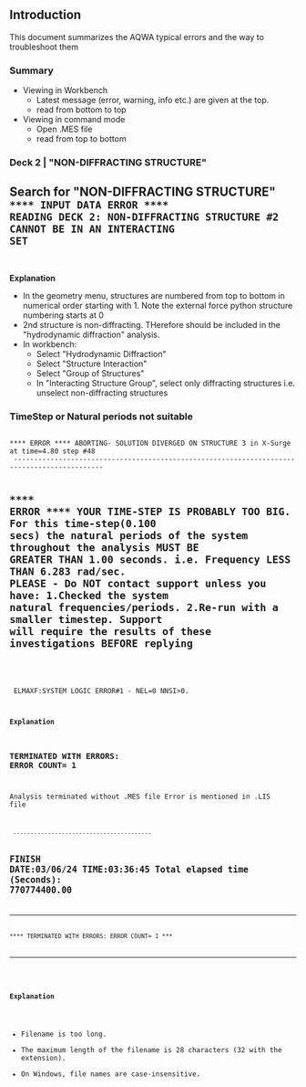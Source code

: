 ## Introduction

This document summarizes the AQWA typical errors and the way to troubleshoot them

### Summary

- Viewing in Workbench
  - Latest message (error, warning, info etc.) are given at the top.
  - read from bottom to top
- Viewing in command mode
  - Open .MES file
  - read from top to bottom

### Deck 2 | "NON-DIFFRACTING STRUCTURE"

Search for "NON-DIFFRACTING STRUCTURE"
<code>
**** INPUT DATA ERROR **** READING DECK 2: NON-DIFFRACTING STRUCTURE #2 CANNOT BE IN AN INTERACTING SET
 ---------------------------------------------------------------------------------------------------------

</code>

**Explanation**

- In the geometry menu, structures are numbered from top to bottom in numerical order starting with 1. Note the external force python structure numbering starts at 0
- 2nd structure is non-diffracting. THerefore should be included in the "hydrodynamic diffraction" analysis.
- In workbench:
  - Select "Hydrodynamic Diffraction"
  - Select "Structure Interaction"
  - Select "Group of Structures"
  - In "Interacting Structure Group", select only diffracting structures i.e. unselect non-diffracting structures

### TimeStep or Natural periods not suitable

<code>
**** ERROR **** ABORTING- SOLUTION DIVERGED ON STRUCTURE 3 in X-Surge at time=4.80 step #48
 --------------------------------------------------------------------------------------------

**** ERROR **** YOUR TIME-STEP IS PROBABLY TOO BIG. For this time-step(0.100 secs) the natural periods of the system
                 throughout the analysis MUST BE GREATER THAN 1.00 seconds. i.e. Frequency LESS THAN 6.283 rad/sec.
                 PLEASE - Do NOT contact support unless you have: 1.Checked the system natural frequencies/periods.
                 2.Re-run with a smaller timestep. Support will require the results of these investigations BEFORE
                 replying
 ----------------------------------------------------------------------------------------------------------------------

</code>

###

<code>
 ELMAXF:SYSTEM LOGIC ERROR#1 - NEL=0 NNSI>0.<code>
</code>

**Explanation**

### TERMINATED WITH ERRORS: ERROR COUNT=    1

Analysis terminated without .MES file
Error is mentioned in .LIS file

<code>
 ----------------------------------------

FINISH DATE:03/06/24       TIME:03:36:45
 Total elapsed time (Seconds): 770774400.00
 ----------------------------------------

 ***************************************************
 **** TERMINATED WITH ERRORS: ERROR COUNT=    1 ***
 ***************************************************
</code>

**Explanation**

- Filename is too long.
- The maximum length of the filename is 28 characters (32 with the extension).
- On Windows, file names are case-insensitive.
